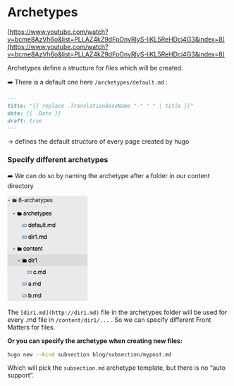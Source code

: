 # Archetypes

[https://www.youtube.com/watch?v=bcme8AzVh6o&list=PLLAZ4kZ9dFpOnyRlyS-liKL5ReHDcj4G3&index=8](https://www.youtube.com/watch?v=bcme8AzVh6o&list=PLLAZ4kZ9dFpOnyRlyS-liKL5ReHDcj4G3&index=8)

Archetypes define a structure for files which will be created.

➡️ There is a default one here `/archetypes/default.md` :

```markdown
---
title: "{{ replace .TranslationBaseName "-" " " | title }}"
date: {{ .Date }}
draft: true
---
```

→ defines the default structure of every page created by hugo

### Specify different archetypes

➡️ We can do so by naming the archetype after a folder in our content directory

![Archetypes/Untitled.png](./Archetypes/Untitled.png)

The `[dir1.md](http://dir1.md)` file in the archetypes folder will be used for every .md file in `/content/dir1/...` . So we can specify different Front Matters for files.

**Or you can specify the archetype when creating new files:**

```bash
hugo new --kind subsection blog/subsection/mypost.md
```

Which will pick the `subsection.md` archetype template, but there is no “auto support”.
